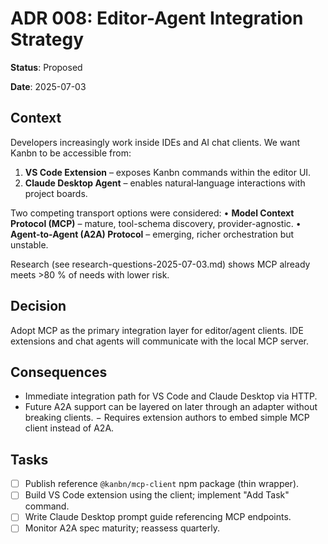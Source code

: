 # ADR 008: Editor-Agent Integration Strategy

**Status**: Proposed

**Date**: 2025-07-03

## Context
Developers increasingly work inside IDEs and AI chat clients. We want Kanbn to be accessible from:
1. **VS Code Extension** – exposes Kanbn commands within the editor UI.
2. **Claude Desktop Agent** – enables natural‐language interactions with project boards.

Two competing transport options were considered:
• **Model Context Protocol (MCP)** – mature, tool-schema discovery, provider-agnostic.
• **Agent-to-Agent (A2A) Protocol** – emerging, richer orchestration but unstable.

Research (see research-questions-2025-07-03.md) shows MCP already meets >80 % of needs with lower risk.

## Decision
Adopt MCP as the primary integration layer for editor/agent clients. IDE extensions and chat agents will communicate with the local MCP server.

## Consequences
+ Immediate integration path for VS Code and Claude Desktop via HTTP.
+ Future A2A support can be layered on later through an adapter without breaking clients.
− Requires extension authors to embed simple MCP client instead of A2A.

## Tasks
- [ ] Publish reference `@kanbn/mcp-client` npm package (thin wrapper).
- [ ] Build VS Code extension using the client; implement "Add Task" command.
- [ ] Write Claude Desktop prompt guide referencing MCP endpoints.
- [ ] Monitor A2A spec maturity; reassess quarterly.
